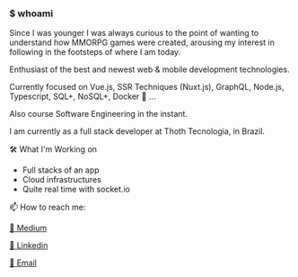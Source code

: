 ### $ whoami

Since I was younger I was always curious to the point of wanting to understand how MMORPG games were created, arousing my interest in following in the footsteps of where I am today.

Enthusiast of the best and newest web & mobile development technologies.

Currently focused on Vue.js, SSR Techniques (Nuxt.js), GraphQL, Node.js, Typescript, SQL+, NoSQL+, Docker 🐳 ...

Also course Software Engineering in the instant.

I am currently as a full stack developer at Thoth Tecnologia, in Brazil.

🛠 What I'm Working on
- Full stacks of an app
- Cloud infrastructures
- Quite real time with socket.io

📫 How to reach me:

[🧠 Medium](https://pedromoraisf.medium.com/)

[💬 Linkedin](https://www.linkedin.com/in/pedromoraisf)

[📧 Email](mailto:pedro.morais1997@gmail.com)
